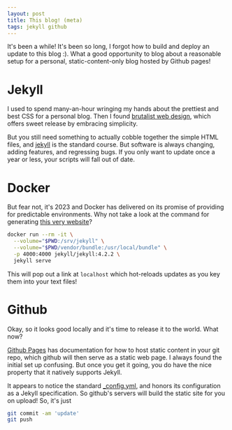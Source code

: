 ```yaml
---
layout: post
title: This blog! (meta)
tags: jekyll github
---
```


It's been a while! It's been so long, I forgot how to build and deploy
an update to this blog :). What a good opportunity to blog about a reasonable
setup for a personal, static-content-only blog hosted by Github pages!

# Jekyll

I used to spend many-an-hour wringing my hands about the prettiest and best CSS
for a personal blog. Then I found [brutalist web design](https://brutalist-web.design/),
which offers sweet release by embracing simplicity.

But you still need something to actually cobble together the simple HTML files, and
[jekyll](https://jekyllrb.com/) is the standard course. But software is always changing,
adding features, and regressing bugs. If you only want to update once a year or less,
your scripts will fall out of date.

# Docker

But fear not, it's 2023 and Docker has delivered on its promise of providing for predictable
environments. Why not take a look at the command for generating [this very website](https://github.com/moribellamy/moribellamy.github.io)?

```bash
docker run --rm -it \
  --volume="$PWD:/srv/jekyll" \
  --volume="$PWD/vendor/bundle:/usr/local/bundle" \
  -p 4000:4000 jekyll/jekyll:4.2.2 \
  jekyll serve
```

This will pop out a link at `localhost` which hot-reloads updates as you key them into
your text files!

# Github

Okay, so it looks good locally and it's time to release it to the world. What now?

[Github Pages](https://pages.github.com/) has documentation for how to host static content
in your git repo, which github will then serve as a static web page. I always found the initial
set up confusing. But once you get it going, you do have the nice property that it natively
supports Jekyll.

It appears to notice the standard [_config.yml](https://github.com/moribellamy/moribellamy.github.io/blob/main/_config.yml), and
honors its configuration as a Jekyll specification. So github's servers will build the static site for you
on upload! So, it's just

```bash
git commit -am 'update'
git push
```